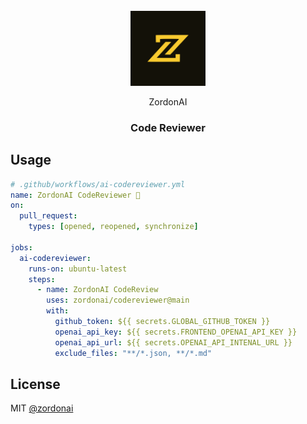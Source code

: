 <div align="center">
<br />
<img src="https://raw.githubusercontent.com/zordonai/codereviewer/main/logo.svg" width="120" />

ZordonAI
### Code Reviewer
</div>

## Usage

```yml
# .github/workflows/ai-codereviewer.yml
name: ZordonAI CodeReviewer 🤖
on:
  pull_request:
    types: [opened, reopened, synchronize]

jobs:
  ai-codereviewer:
    runs-on: ubuntu-latest
    steps:
      - name: ZordonAI CodeReview
        uses: zordonai/codereviewer@main
        with:
          github_token: ${{ secrets.GLOBAL_GITHUB_TOKEN }}
          openai_api_key: ${{ secrets.FRONTEND_OPENAI_API_KEY }}
          openai_api_url: ${{ secrets.OPENAI_API_INTENAL_URL }}
          exclude_files: "**/*.json, **/*.md"
```

## License

MIT [@zordonai](https://github.com/zordonai)
